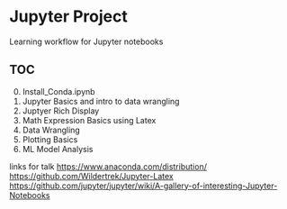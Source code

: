 # Jupyter Project

Learning workflow for Jupyter notebooks

## TOC

0. Install_Conda.ipynb
1. Jupyter Basics and intro to data wrangling
2. Juptyer Rich Display
3. Math Expression Basics using Latex
4. Data Wrangling
5. Plotting Basics
6. ML Model Analysis

links for talk
https://www.anaconda.com/distribution/
https://github.com/Wildertrek/Jupyter-Latex
https://github.com/jupyter/jupyter/wiki/A-gallery-of-interesting-Jupyter-Notebooks


